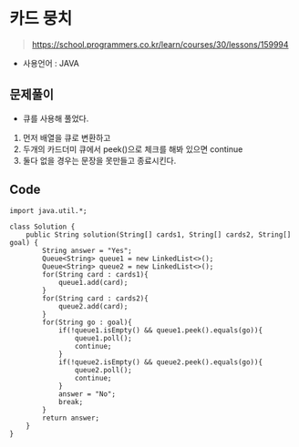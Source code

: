 # 카드 뭉치
> https://school.programmers.co.kr/learn/courses/30/lessons/159994
- 사용언어 : JAVA

## 문제풀이
- 큐를 사용해 풀었다.
1. 먼저 배열을 큐로 변환하고
2. 두개의 카드더미 큐에서 peek()으로 체크를 해봐 있으면 continue
3. 둘다 없을 경우는 문장을 못만들고 종료시킨다.

## Code
```
import java.util.*;

class Solution {
    public String solution(String[] cards1, String[] cards2, String[] goal) {
        String answer = "Yes";
        Queue<String> queue1 = new LinkedList<>();
        Queue<String> queue2 = new LinkedList<>();
        for(String card : cards1){
            queue1.add(card);
        }
        for(String card : cards2){
            queue2.add(card);
        }
        for(String go : goal){
            if(!queue1.isEmpty() && queue1.peek().equals(go)){
                queue1.poll();
                continue;
            } 
            if(!queue2.isEmpty() && queue2.peek().equals(go)){
                queue2.poll();
                continue;
            }
            answer = "No";
            break;
        }
        return answer;
    }
}
```
